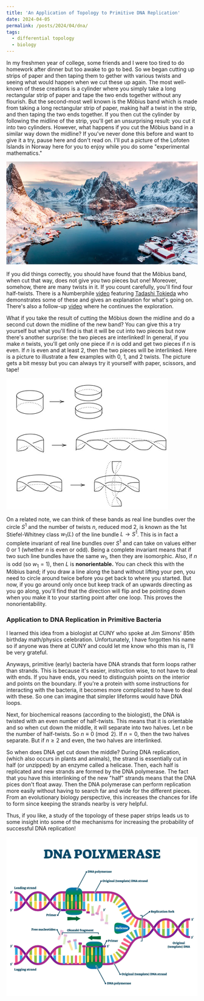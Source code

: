 ```yaml
---
title: 'An Application of Topology to Primitive DNA Replication'
date: 2024-04-05
permalink: /posts/2024/04/dna/
tags:
  - differential topology
  - biology
---
```


In my freshmen year of college, some friends and I were too tired to do homework after dinner but too awake to go to bed. So we began cutting up strips of paper and then taping them to gether with various twists and seeing what would happen when we cut these up again. The most well-known of these creations is a cylinder where you simply take a long rectangular strip of paper and tape the two ends together without any flourish. But the second-most well known is the Möbius band which is made from taking a long rectangular strip of paper, making half a twist in the strip, and then taping the two ends together. If you then cut the cylinder by following the midline of the strip, you'll get an unsurprising result: you cut it into two cylinders. However, what happens if you cut the Möbius band in a similar way down the midline? If you've never done this before and want to give it a try, pause here and don't read on. I'll put a picture of the Lofoten Islands in Norway here for you to enjoy while you do some "experimental mathematics."

![label](/files/lofoten.jpg)

If you did things correctly, you should have found that the Möbius band, when cut that way, does not give you two pieces but one! Moreover, somehow, there are many twists in it. If you count carefully, you'll find four half-twists. There is a Numberphile [video](https://www.youtube.com/watch?v=wKV0GYvR2X8) featuring [Tadashi Tokieda](https://www.quantamagazine.org/tadashi-tokieda-collects-math-and-physics-surprises-20181127/) who demonstrates some of these and gives an explanation for what's going on. There's also a follow-up [video](https://www.youtube.com/watch?v=mh3eMt09EAs) where he continues the exploration.

What if you take the result of cutting the Möbius down the midline and do a second cut down the midline of the new band? You can give this a try yourself but what you'll find is that it will be cut into two pieces but now there's another surprise: the two pieces are interlinked! In general, if you make $n$ twists, you'll get only one piece if $n$ is odd and get two pieces if $n$ is even. If $n$ is even and at least 2, then the two pieces will be interlinked. Here is a picture to illustrate a few examples with 0, 1, and 2 twists. The picture gets a bit messy but you can always try it yourself with paper, scissors, and tape!

![label](/files/mobius.jpg)

On a related note, we can think of these bands as real line bundles over the circle $S^1$ and the number of twists $n$, reduced mod 2, is known as the 1st Stiefel-Whitney class $w_1(L)$ of the line bundle $L \to S^1$. This is in fact a complete invariant of real line bundles over $S^1$ and can take on values either 0 or 1 (whether $n$ is even or odd). Being a complete invariant means that if two such line bundles have the same $w_1$, then they are isomorphic. Also, if $n$ is odd (so $w_1 = 1$), then $L$ is **nonorientable.** You can check this with the Möbius band; if you draw a line along the band without lifting your pen, you need to circle around twice before you get back to where you started. But now, if you go around only once but keep track of an upwards directing as you go along, you'll find that the direction will flip and be pointing down when you make it to your starting point after one loop. This proves the nonorientability.

### Application to DNA Replication in Primitive Bacteria

I learned this idea from a biologist at CUNY who spoke at Jim Simons' 85th birthday math/physics celebration. Unfortunately, I have forgotten his name so if anyone was there at CUNY and could let me know who this man is, I'll be very grateful.

Anyways, primitive (early) bacteria have DNA strands that form loops rather than strands. This is because it's easier, instruction wise, to not have to deal with ends. If you have ends, you need to distinguish points on the interior and points on the boundary. If you're a protein with some instructions for interacting with the bacteria, it becomes more complicated to have to deal with these. So one can imagine that simpler lifeforms would have DNA loops.

Next, for biochemical reasons (according to the biologist), the DNA is twisted with an even number of half-twists. This means that it is orientable and so when cut down the middle, it will separate into two halves. Let $n$ be the number of half-twists. So $n \equiv 0\pmod{2}$. If $n=0$, then the two halves separate. But if $n \geq 2$ and even, the two halves are interlinked.

So when does DNA get cut down the middle? During DNA replication, (which also occurs in plants and animals), the strand is essentially cut in half (or unzipped) by an enzyme called a helicase. Then, each half is replicated and new strands are formed by the DNA polymerase. The fact that you have this interlinking of the new "half" strands means that the DNA pices don't float away. Then the DNA polymerase can perform replication more easily without having to search far and wide for the different pieces. From an evolutionary biology perspective, this increases the chances for life to form since keeping the strands nearby is very helpful.

Thus, if you like, a study of the topology of these paper strips leads us to some insight into some of the mechanisms for increasing the probability of successful DNA replication!

![label](/files/polymerase.webp)
